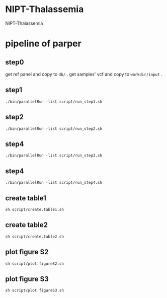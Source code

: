 # NIPT-Thalassemia
NIPT-Thalassemia

# pipeline of parper

## step0
get ref panel and copy to `db/` .
get samples' vcf and copy to `workdir/input` .

## step1
```
./bin/parallelRun -list script/run_step1.sh
```

## step2
```
./bin/parallelRun -list script/run_step2.sh
```

## step4
```
./bin/parallelRun -list script/run_step3.sh
```

## step4
```
./bin/parallelRun -list script/run_step4.sh
```

## create table1
```
sh script/create.table1.sh
```

## create table2
```
sh script/create.table2.sh
```

## plot figure S2
```
sh script/plot.figureS2.sh
```

## plot figure S3
```
sh script/plot.figureS3.sh
```
